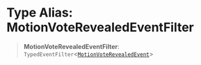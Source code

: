 # Type Alias: MotionVoteRevealedEventFilter

> **MotionVoteRevealedEventFilter**: `TypedEventFilter`\<[`MotionVoteRevealedEvent`](MotionVoteRevealedEvent.md)\>
